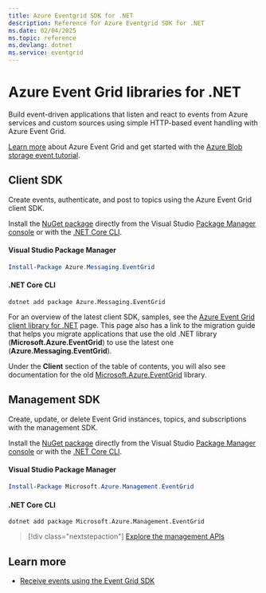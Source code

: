 ```yaml
---
title: Azure Eventgrid SDK for .NET
description: Reference for Azure Eventgrid SDK for .NET
ms.date: 02/04/2025
ms.topic: reference
ms.devlang: dotnet
ms.service: eventgrid
---
```

# Azure Event Grid libraries for .NET
Build event-driven applications that listen and react to events from Azure services and custom sources using simple HTTP-based event handling with Azure Event Grid.

[Learn more](/azure/event-grid/overview) about Azure Event Grid and get started with the [Azure Blob storage event tutorial](/azure/event-grid/blob-event-quickstart-portal). 

## Client SDK

Create events, authenticate, and post to topics using the Azure Event Grid client SDK.

Install the [NuGet package](https://www.nuget.org/packages/Azure.Messaging.EventGrid/) directly from the Visual Studio [Package Manager console][PackageManager] or with the [.NET Core CLI][DotNetCLI].

#### Visual Studio Package Manager

```powershell
Install-Package Azure.Messaging.EventGrid
```

#### .NET Core CLI

```dotnetcli
dotnet add package Azure.Messaging.EventGrid
```

For an overview of the latest client SDK, samples, see the [Azure Event Grid client library for .NET](https://github.com/Azure/azure-sdk-for-net/tree/main/sdk/eventgrid/Azure.Messaging.EventGrid) page. This page also has a link to the migration guide that helps you migrate applications that use the old .NET library (**Microsoft.Azure.EventGrid**) to use the latest one (**Azure.Messaging.EventGrid**).

Under the **Client** section of the table of contents, you will also see documentation for the old [Microsoft.Azure.EventGrid](/dotnet/api/microsoft.azure.eventgrid) library. 


## Management SDK

Create, update, or delete Event Grid instances, topics, and subscriptions with the management SDK.

Install the [NuGet package](https://www.nuget.org/packages/Microsoft.Azure.Management.EventGrid) directly from the Visual Studio [Package Manager console][PackageManager] or with the [.NET Core CLI][DotNetCLI].


#### Visual Studio Package Manager

```powershell
Install-Package Microsoft.Azure.Management.EventGrid
```

#### .NET Core CLI

```dotnetcli
dotnet add package Microsoft.Azure.Management.EventGrid
```

> [!div class="nextstepaction"]
> [Explore the management APIs](/dotnet/api/overview/azure/eventgrid/management)

## Learn more

- [Receive events using the Event Grid SDK](/azure/event-grid/receive-events)

[PackageManager]: /nuget/tools/package-manager-console
[DotNetCLI]: /dotnet/core/tools/dotnet-add-package